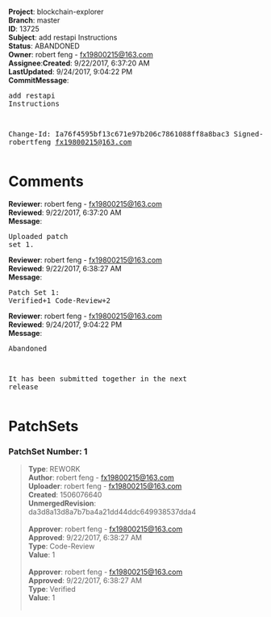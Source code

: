 <strong>Project</strong>: blockchain-explorer</br><strong>Branch</strong>: master<br><strong>ID</strong>: 13725<br><strong>Subject</strong>: add restapi Instructions<br><strong>Status</strong>: ABANDONED<br><strong>Owner</strong>: robert feng - fx19800215@163.com<br><strong>Assignee</strong>:<strong>Created</strong>: 9/22/2017, 6:37:20 AM<br><strong>LastUpdated</strong>: 9/24/2017, 9:04:22 PM<br><strong>CommitMessage</strong>:<br><pre>add restapi Instructions

Change-Id: Ia76f4595bf13c671e97b206c7861088ff8a8bac3
Signed-off-by: robertfeng <fx19800215@163.com>
</pre><h1>Comments</h1><strong>Reviewer</strong>: robert feng - fx19800215@163.com<br><strong>Reviewed</strong>: 9/22/2017, 6:37:20 AM<br><strong>Message</strong>: <pre>Uploaded patch set 1.</pre><strong>Reviewer</strong>: robert feng - fx19800215@163.com<br><strong>Reviewed</strong>: 9/22/2017, 6:38:27 AM<br><strong>Message</strong>: <pre>Patch Set 1: Verified+1 Code-Review+2</pre><strong>Reviewer</strong>: robert feng - fx19800215@163.com<br><strong>Reviewed</strong>: 9/24/2017, 9:04:22 PM<br><strong>Message</strong>: <pre>Abandoned

It has been submitted together in the next release</pre><h1>PatchSets</h1><h3>PatchSet Number: 1</h3><blockquote><strong>Type</strong>: REWORK<br><strong>Author</strong>: robert feng - fx19800215@163.com<br><strong>Uploader</strong>: robert feng - fx19800215@163.com<br><strong>Created</strong>: 1506076640<br><strong>UnmergedRevision</strong>: da3d8a13d8a7b7ba4a21dd44ddc649938537dda4<br><br><strong>Approver</strong>: robert feng - fx19800215@163.com<br><strong>Approved</strong>: 9/22/2017, 6:38:27 AM<br><strong>Type</strong>: Code-Review<br><strong>Value</strong>: 1<br><br><strong>Approver</strong>: robert feng - fx19800215@163.com<br><strong>Approved</strong>: 9/22/2017, 6:38:27 AM<br><strong>Type</strong>: Verified<br><strong>Value</strong>: 1<br><br></blockquote>